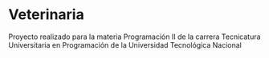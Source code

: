 # Veterinaria
Proyecto realizado para la materia Programación II de la carrera Tecnicatura Universitaria en Programación de la Universidad Tecnológica Nacional
